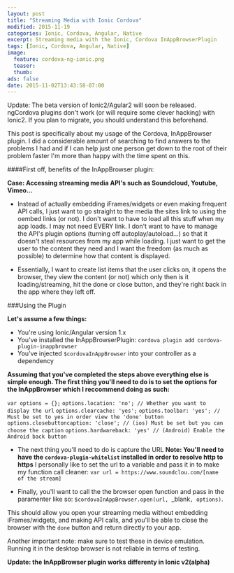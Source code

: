 ```yaml
---
layout: post
title: "Streaming Media with Ionic Cordova"
modified: 2015-11-19
categories: Ionic, Cordova, Angular, Native
excerpt: Streaming media with the Ionic, Cordova InAppBrowserPlugin
tags: [Ionic, Cordova, Angular, Native]
image:
  feature: cordova-ng-ionic.png
  teaser: 
  thumb: 
ads: false
date: 2015-11-02T13:43:58-07:00
---
```


Update: The beta version of Ionic2/Agular2 will soon be released. ngCordova plugins don't work (or will require some clever hacking) with Ionic2. If you plan to migrate, you should understand this beforehand.

This post is specifically about my usage of the Cordova, InAppBrowser plugin. I did a considerable amount of searching to find answers to the problems I had and if I can help just one person get down to the root of their problem faster I'm more than happy with the time spent on this.

####First off, benefits of the InAppBrowser plugin:

  **Case: Accessing streaming media API's such as Soundcloud, Youtube, Vimeo...**
  
  - Instead of actually embedding iFrames/widgets or even making frequent API calls, I just want to go straight to the media the sites link to using the oembed links (or not). I don't want to have to load all this stuff when my app loads. I may not need EVERY link. I don't want to have to manage the API's plugin options (turning off autoplay/autoload...) so that it doesn't steal resources from my app while loading. I just want to get the user to the content they need and I want the freedom (as much as possible) to determine how that content is displayed.

  - Essentially, I want to create list items that the user clicks on, it opens the browser, they view the content (or not) which only then is it loading/streaming, hit the done or close button, and they're right back in the app where they left off.

###Using the Plugin

**Let's assume a few things:**

- You're using Ionic/Angular version 1.x
- You've installed the InAppBrowserPlugin: `cordova plugin add cordova-plugin-inappbrowser`
- You've injected `$cordovaInAppBrowser` into your controller as a dependency

**Assuming that you've completed the steps above everything else is simple enough. The first thing you'll need to do is to set the options for the InAppBrowser which I reccommend doing as such:**

`var options = {};`
`options.location: 'no'; // Whether you want to display the url`
`options.clearcache: 'yes';`
`options.toolbar: 'yes'; // Must be set to yes in order view the 'done' button`
`options.closebuttoncaption: 'close'; // (ios) Must be set but you can choose the caption`
`options.hardwareback: 'yes' // (Android) Enable the Android back button`

- The next thing you'll need to do is capture the URL **Note: You'll need to have the `cordova-plugin-whitelist` installed in order to resolve http to https**
I personally like to set the url to a variable and pass it in to make my function call cleaner: `var url = https://www.soundclou.com/[name of the stream]`

- Finally, you'll want to call the the browser open function and pass in the paramenter like so: `$cordovaInAppBrowser.open(url, `_blank`, options)`. 

This should allow you open your streaming media without embedding iFrames/widgets, and making API calls, and you'll be able to close the browser with the `done` button and return directly to your app.

Another important note: make sure to test these in device emulation. Running it in the desktop browser is not reliable in terms of testing.

**Update: the InAppBrowser plugin works differenty in Ionic v2(alpha)**


